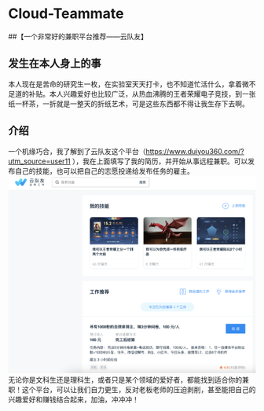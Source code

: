 # Cloud-Teammate
##【一个非常好的兼职平台推荐——云队友】
## 发生在本人身上的事
本人现在是苦命的研究生一枚，在实验室天天打卡，也不知道忙活什么，拿着微不足道的补贴。本人兴趣爱好也比较广泛，从热血沸腾的王者荣耀电子竞技，到一张纸一杯茶，一折就是一整天的折纸艺术，可是这些东西都不得让我生存下去啊。
## 介绍
一个机缘巧合，我了解到了云队友这个平台（https://www.duiyou360.com/?utm_source=user11 ），我在上面填写了我的简历，并开始从事远程兼职。可以发布自己的技能，也可以把自己的志愿投递给发布任务的雇主。
![本人的简介](https://github.com/shenylong0423/Cloud-Teammate/blob/main/%E6%9C%AC%E4%BA%BA%E7%AE%80%E4%BB%8B.png)
无论你是文科生还是理科生，或者只是某个领域的爱好者，都能找到适合你的兼职！这个平台，可以让我们自力更生，反对老板老师的压迫剥削，甚至能把自己的兴趣爱好和赚钱结合起来，加油，冲冲冲！

